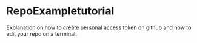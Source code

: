 # RepoExampletutorial
Explanation on how to create personal access token on github and how to edit your repo on a terminal.
